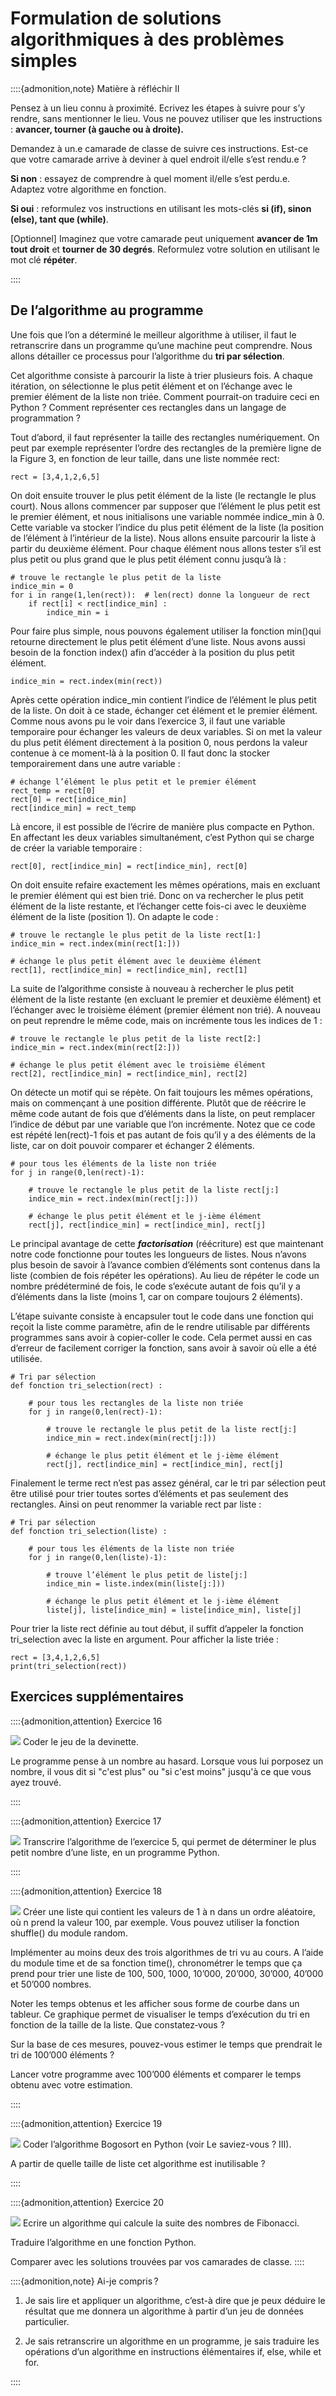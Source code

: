 Formulation de solutions algorithmiques à des problèmes simples
===============================================================

::::{admonition,note} Matière à réfléchir II

Pensez à un lieu connu à proximité. Ecrivez les étapes à suivre pour s’y rendre, sans mentionner le lieu. Vous ne pouvez utiliser que les instructions : **avancer, tourner (à gauche ou à droite).**

Demandez à un.e camarade de classe de suivre ces instructions. Est-ce que votre camarade arrive à deviner à quel endroit il/elle s’est rendu.e ?

**Si non** : essayez de comprendre à quel moment il/elle s’est perdu.e. Adaptez votre algorithme en fonction. 

**Si oui** : reformulez vos instructions en utilisant les mots-clés **si (if), sinon (else), tant que (while)**.

[Optionnel] Imaginez que votre camarade peut uniquement **avancer de 1m tout droit** et **tourner de 30 degrés**. Reformulez votre solution en utilisant le mot clé **répéter**.

::::

## De l’algorithme au programme

Une fois que l’on a déterminé le meilleur algorithme à utiliser, il faut le retranscrire dans un programme qu’une machine peut comprendre. Nous allons détailler ce processus pour l’algorithme du **tri par sélection**. 

Cet algorithme consiste à parcourir la liste à trier plusieurs fois. A chaque itération, on sélectionne le plus petit élément et on l’échange avec le premier élément de la liste non triée. Comment pourrait-on traduire ceci en Python ? Comment représenter ces rectangles dans un langage de programmation ? 

Tout d’abord, il faut représenter la taille des rectangles numériquement. On peut par exemple représenter l’ordre des rectangles de la première ligne de la Figure 3, en fonction de leur taille, dans une liste nommée  rect:

```
rect = [3,4,1,2,6,5]
```

On doit ensuite trouver le plus petit élément de la liste (le rectangle le plus court). Nous allons commencer par supposer que l’élément le plus petit est le premier élément, et nous initialisons une variable nommée indice_min à 0. Cette variable va stocker l’indice du plus petit élément de la liste (la position de l’élément à l’intérieur de la liste). Nous allons ensuite parcourir la liste à partir du deuxième élément. Pour chaque élément nous allons tester s’il est plus petit ou plus grand que le plus petit élément connu jusqu’à là :

```
# trouve le rectangle le plus petit de la liste
indice_min = 0 
for i in range(1,len(rect)):  # len(rect) donne la longueur de rect
    if rect[i] < rect[indice_min] :
        indice_min = i
```

Pour faire plus simple, nous pouvons également utiliser la fonction min()qui retourne directement le plus petit élément d’une liste. Nous avons aussi besoin de la fonction index() afin d’accéder à la position du plus petit élément.

```
indice_min = rect.index(min(rect))
```

Après cette opération indice_min contient l’indice de l’élément le plus petit de la liste. On doit à ce stade, échanger cet élément et le premier élément. Comme nous avons pu le voir dans l’exercice 3, il faut une variable temporaire pour échanger les valeurs de deux variables. Si on met la valeur du plus petit élément directement à la position 0, nous perdons la valeur contenue à ce moment-là à la position 0. Il faut donc la stocker temporairement dans une autre variable :

```
# échange l’élément le plus petit et le premier élément
rect_temp = rect[0]
rect[0] = rect[indice_min]
rect[indice_min] = rect_temp
```

Là encore, il est possible de l’écrire de manière plus compacte en Python. En affectant les deux variables simultanément, c’est Python qui se charge de créer la variable temporaire :


```
rect[0], rect[indice_min] = rect[indice_min], rect[0]
```

On doit ensuite refaire exactement les mêmes opérations, mais en excluant le premier élément qui est bien trié. Donc on va rechercher le plus petit élément de la liste restante, et l’échanger cette fois-ci avec le deuxième élément de la liste (position 1). On adapte le code :


```
# trouve le rectangle le plus petit de la liste rect[1:]
indice_min = rect.index(min(rect[1:]))

# échange le plus petit élément avec le deuxième élément
rect[1], rect[indice_min] = rect[indice_min], rect[1]
```

La suite de l’algorithme consiste à nouveau à rechercher le plus petit élément de la liste restante (en excluant le premier et deuxième élément) et l’échanger avec le troisième élément (premier élément non trié). A nouveau on peut reprendre le même code, mais on incrémente tous les indices de 1 :

```
# trouve le rectangle le plus petit de la liste rect[2:]
indice_min = rect.index(min(rect[2:]))

# échange le plus petit élément avec le troisième élément
rect[2], rect[indice_min] = rect[indice_min], rect[2]
```

On détecte un motif qui se répète. On fait toujours les mêmes opérations, mais on commençant à une position différente. Plutôt que de réécrire le même code autant de fois que d’éléments dans la liste, on peut remplacer l’indice de début par une variable que l’on incrémente. Notez que ce code est répété len(rect)-1 fois et pas autant de fois qu’il y a des éléments de la liste, car on doit pouvoir comparer et échanger 2 éléments. 

```
# pour tous les éléments de la liste non triée
for j in range(0,len(rect)-1):

	# trouve le rectangle le plus petit de la liste rect[j:]
	indice_min = rect.index(min(rect[j:]))

    # échange le plus petit élément et le j-ième élément
    rect[j], rect[indice_min] = rect[indice_min], rect[j]
```

Le principal avantage de cette ***factorisation*** (réécriture) est que maintenant notre code fonctionne pour toutes les longueurs de listes. Nous n’avons plus besoin de savoir à l’avance combien d’éléments sont contenus dans la liste (combien de fois répéter les opérations). Au lieu de répéter le code un nombre prédéterminé de fois, le code s’exécute autant de fois qu’il y a d’éléments dans la liste (moins 1, car on compare toujours 2 éléments).

L’étape suivante consiste à encapsuler tout le code dans une fonction qui reçoit la liste comme paramètre, afin de le rendre utilisable par différents programmes sans avoir à copier-coller le code. Cela permet aussi en cas d’erreur de facilement corriger la fonction, sans avoir à savoir où elle a été utilisée.

```
# Tri par sélection
def fonction tri_selection(rect) :
    
    # pour tous les rectangles de la liste non triée
    for j in range(0,len(rect)-1):
   
        # trouve le rectangle le plus petit de la liste rect[j:] 
        indice_min = rect.index(min(rect[j:]))
 
        # échange le plus petit élément et le j-ième élément
        rect[j], rect[indice_min] = rect[indice_min], rect[j]
```

Finalement le terme rect n’est pas assez général, car le tri par sélection peut être utilisé pour trier toutes sortes d’éléments et pas seulement des rectangles. Ainsi on peut renommer la variable rect par liste :


```
# Tri par sélection
def fonction tri_selection(liste) :
    
    # pour tous les éléments de la liste non triée
    for j in range(0,len(liste)-1):
   
        # trouve l’élément le plus petit de liste[j:]
	    indice_min = liste.index(min(liste[j:]))
 
        # échange le plus petit élément et le j-ième élément
        liste[j], liste[indice_min] = liste[indice_min], liste[j]
```

Pour trier la liste rect définie au tout début, il suffit d’appeler la fonction tri_selection avec la liste en argument. Pour afficher la liste triée :

```
rect = [3,4,1,2,6,5]
print(tri_selection(rect))
```

<!-- ::::{admonition,note} Question philosophique

Tout algorithme peut être exprimé sous forme de programme. 

Mais est-ce que derrière chaque programme se cache un algorithme ?

:::: -->











## Exercices supplémentaires

::::{admonition,attention} Exercice 16

![](../plugged.png) Coder le jeu de la devinette.

Le programme pense à un nombre au hasard. Lorsque vous lui porposez un nombre, il vous dit si "c'est plus" ou "si c'est moins" jusqu'à ce que vous ayez trouvé.
 
::::

::::{admonition,attention} Exercice 17

![](../plugged.png) Transcrire l’algorithme de l’exercice 5, qui permet de déterminer le plus petit nombre d’une liste, en un programme Python.

::::

::::{admonition,attention} Exercice 18

![](../plugged.png) Créer une liste qui contient les valeurs de 1 à n dans un ordre aléatoire, où n prend la valeur 100, par exemple. Vous pouvez utiliser la fonction shuffle() du module random.

Implémenter au moins deux des trois algorithmes de tri vu au cours.
A l’aide du module time et de sa fonction time(), chronométrer le temps que ça prend pour trier une liste de 100, 500, 1000, 10’000, 20’000, 30’000, 40’000 et 50’000 nombres. 

Noter les temps obtenus et les afficher sous forme de courbe dans un tableur. Ce graphique permet de visualiser le temps d’exécution du tri en fonction de la taille de la liste. Que constatez‑vous ?

Sur la base de ces mesures, pouvez-vous estimer le temps que prendrait le tri de 100’000 éléments ?

Lancer votre programme avec 100’000 éléments et comparer le temps obtenu avec votre estimation.

::::


::::{admonition,attention} Exercice 19

![](../plugged.png) Coder l’algorithme Bogosort en Python (voir Le saviez-vous ? III). 

A partir de quelle taille de liste cet algorithme est inutilisable ?
 
::::





::::{admonition,attention} Exercice 20

![](../plugged.png) Ecrire un algorithme qui calcule la suite des nombres de Fibonacci. 

Traduire l’algorithme en une fonction Python. 

Comparer avec les solutions trouvées par vos camarades de classe.
::::


::::{admonition,note} Ai-je compris ?

1. Je sais lire et appliquer un algorithme, c’est-à dire que je peux déduire le résultat que me donnera un algorithme à partir d’un jeu de données particulier.

2. Je sais retranscrire un algorithme en un programme, je sais traduire les opérations d’un algorithme en instructions élémentaires if, else, while et for.

::::


